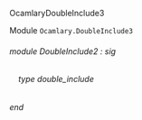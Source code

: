 OcamlaryDoubleInclude3

Module  `` Ocamlary.DoubleInclude3 `` 

###### module DoubleInclude2 : sig

######     type double_include


###### end

